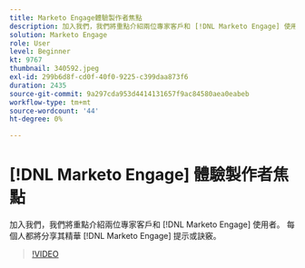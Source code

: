 ```yaml
---
title: Marketo Engage體驗製作者焦點
description: 加入我們，我們將重點介紹兩位專家客戶和 [!DNL Marketo Engage] 使用者。 每個人都將分享其精華 [!DNL Marketo Engage] 提示或訣竅。
solution: Marketo Engage
role: User
level: Beginner
kt: 9767
thumbnail: 340592.jpeg
exl-id: 299b6d8f-cd0f-40f0-9225-c399daa873f6
duration: 2435
source-git-commit: 9a297cda953d4414131657f9ac84580aea0eabeb
workflow-type: tm+mt
source-wordcount: '44'
ht-degree: 0%

---
```


# [!DNL Marketo Engage] 體驗製作者焦點

加入我們，我們將重點介紹兩位專家客戶和 [!DNL Marketo Engage] 使用者。 每個人都將分享其精華 [!DNL Marketo Engage] 提示或訣竅。

>[!VIDEO](https://video.tv.adobe.com/v/340592/?quality=12&learn=on)
